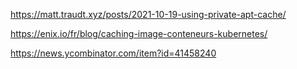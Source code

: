 https://matt.traudt.xyz/posts/2021-10-19-using-private-apt-cache/

https://enix.io/fr/blog/caching-image-conteneurs-kubernetes/

https://news.ycombinator.com/item?id=41458240